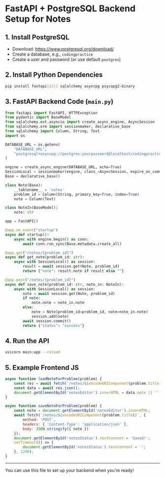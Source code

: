 # FastAPI + PostgreSQL Backend Setup for Notes

## 1. Install PostgreSQL
- Download: https://www.postgresql.org/download/
- Create a database, e.g., `codingpractice`
- Create a user and password (or use default `postgres`)

## 2. Install Python Dependencies
```bash
pip install fastapi[all] sqlalchemy asyncpg psycopg2-binary
```

## 3. FastAPI Backend Code (`main.py`)
```python
from fastapi import FastAPI, HTTPException
from pydantic import BaseModel
from sqlalchemy.ext.asyncio import create_async_engine, AsyncSession
from sqlalchemy.orm import sessionmaker, declarative_base
from sqlalchemy import Column, String, Text
import os

DATABASE_URL = os.getenv(
    "DATABASE_URL",
    "postgresql+asyncpg://postgres:yourpassword@localhost/codingpractice"
)

engine = create_async_engine(DATABASE_URL, echo=True)
SessionLocal = sessionmaker(engine, class_=AsyncSession, expire_on_commit=False)
Base = declarative_base()

class Note(Base):
    __tablename__ = 'notes'
    problem_id = Column(String, primary_key=True, index=True)
    note = Column(Text)

class NoteIn(BaseModel):
    note: str

app = FastAPI()

@app.on_event("startup")
async def startup():
    async with engine.begin() as conn:
        await conn.run_sync(Base.metadata.create_all)

@app.get("/notes/{problem_id}")
async def get_note(problem_id: str):
    async with SessionLocal() as session:
        result = await session.get(Note, problem_id)
        return {"note": result.note if result else ""}

@app.post("/notes/{problem_id}")
async def save_note(problem_id: str, note_in: NoteIn):
    async with SessionLocal() as session:
        note = await session.get(Note, problem_id)
        if note:
            note.note = note_in.note
        else:
            note = Note(problem_id=problem_id, note=note_in.note)
            session.add(note)
        await session.commit()
        return {"status": "success"}
```

## 4. Run the API
```bash
uvicorn main:app --reload
```

## 5. Example Frontend JS
```js
async function loadNoteForProblem(problem) {
    const res = await fetch(`/notes/${encodeURIComponent(problem.title)}`);
    const data = await res.json();
    document.getElementById('notesEditor').innerHTML = data.note || '';
}

async function saveNoteForProblem(problem) {
    const note = document.getElementById('notesEditor').innerHTML;
    await fetch(`/notes/${encodeURIComponent(problem.title)}`, {
        method: 'POST',
        headers: { 'Content-Type': 'application/json' },
        body: JSON.stringify({ note })
    });
    document.getElementById('notesStatus').textContent = 'Saved!';
    setTimeout(() => {
        document.getElementById('notesStatus').textContent = '';
    }, 1200);
}
```

---
You can use this file to set up your backend when you’re ready! 